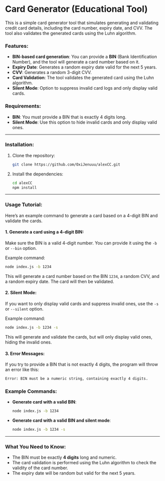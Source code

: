 # Card Generator (Educational Tool)

This is a simple card generator tool that simulates generating and validating credit card details, including the card number, expiry date, and CVV. The tool also validates the generated cards using the Luhn algorithm.

### Features:
- **BIN-based card generation**: You can provide a **BIN** (Bank Identification Number), and the tool will generate a card number based on it.
- **Expiry Date**: Generates a random expiry date valid for the next 5 years.
- **CVV**: Generates a random 3-digit CVV.
- **Card Validation**: The tool validates the generated card using the Luhn algorithm.
- **Silent Mode**: Option to suppress invalid card logs and only display valid cards.

### Requirements:
- **BIN**: You must provide a BIN that is exactly 4 digits long.
- **Silent Mode**: Use this option to hide invalid cards and only display valid ones.

---

### Installation:

1. Clone the repository:
   ```bash
   git clone https://github.com/OxiJenuuu/alexCC.git
   ```

2. Install the dependencies:
   ```bash
   cd alexCC
   npm install
   ```

---

### Usage Tutorial:

Here’s an example command to generate a card based on a 4-digit BIN and validate the cards.

#### 1. **Generate a card using a 4-digit BIN**:

Make sure the BIN is a valid 4-digit number. You can provide it using the `-b` or `--bin` option.

Example command:
```bash
node index.js -b 1234
```
This will generate a card number based on the BIN `1234`, a random CVV, and a random expiry date. The card will then be validated.

#### 2. **Silent Mode**:

If you want to only display valid cards and suppress invalid ones, use the `-s` or `--silent` option.

Example command:
```bash
node index.js -b 1234 -s
```
This will generate and validate the cards, but will only display valid ones, hiding the invalid ones.

#### 3. **Error Messages**:

If you try to provide a BIN that is not exactly 4 digits, the program will throw an error like this:
```bash
Error: BIN must be a numeric string, containing exactly 4 digits.
```

### Example Commands:

- **Generate card with a valid BIN**:
  ```bash
  node index.js -b 1234
  ```

- **Generate card with a valid BIN and silent mode**:
  ```bash
  node index.js -b 1234 -s
  ```

---

### What You Need to Know:
- The BIN must be exactly **4 digits** long and numeric.
- The card validation is performed using the Luhn algorithm to check the validity of the card number.
- The expiry date will be random but valid for the next 5 years.

